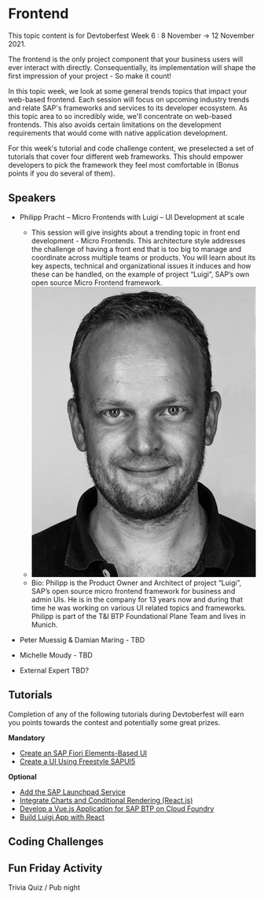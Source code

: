 # Frontend

This topic content is for Devtoberfest Week 6 : 8 November → 12 November 2021.

The frontend is the only project component that your business users will ever interact with directly. Consequentially, its implementation will shape the first impression of your project - So make it count!

In this topic week, we look at some general trends topics that impact your web-based frontend. Each session will focus on upcoming industry trends and relate SAP's frameworks and services to its developer ecosystem. As this topic area to so incredibly wide, we'll concentrate on web-based frontends. This also avoids certain limitations on the development requirements that would come with native application development. 

For this week's tutorial and code challenge content, we preselected a set of tutorials that cover four different web frameworks. This should empower developers to pick the framework they feel most comfortable in (Bonus points if you do several of them).

## Speakers

* Philipp Pracht – Micro Frontends with Luigi – UI Development at scale
  * This session will give insights about a trending topic in front end development - Micro Frontends. This architecture style addresses the challenge of having a front end that is too big to manage and coordinate across multiple teams or products. You will learn about its key aspects, technical and organizational issues it induces and how these can be handled, on the example of project “Luigi”, SAP’s own open source Micro Frontend framework.
  * ![Philipp Pracht](../../images/Philipp_Pracht.png)
  * Bio: Philipp is the Product Owner and Architect of project “Luigi”, SAP’s open source micro frontend framework for business and admin UIs. He is in the company for 13 years now and during that time he was working on various UI related topics and frameworks.
Philipp is part of the T&I BTP Foundational Plane Team and lives in Munich.

* Peter Muessig & Damian Maring - TBD
* Michelle Moudy - TBD
* External Expert TBD?

## Tutorials

Completion of any of the following tutorials during Devtoberfest will earn you points towards the contest and potentially some great prizes. 

**Mandatory**

* [Create an SAP Fiori Elements-Based UI](https://developers.sap.com/tutorials/btp-app-create-ui-fiori-elements.html)
* [Create a UI Using Freestyle SAPUI5](https://developers.sap.com/tutorials/btp-app-create-ui-freestyle-sapui5.html)

**Optional**

* [Add the SAP Launchpad Service](https://developers.sap.com/tutorials/btp-app-launchpad-service.html)
* [Integrate Charts and Conditional Rendering (React.js)](https://developers.sap.com/tutorials/ui5-webcomponents-react-charts.html)
* [Develop a Vue.js Application for SAP BTP on Cloud Foundry](https://developers.sap.com/tutorials/appstudio-vue-getting-started.html)
* [Build Luigi App with React](https://developers.sap.com/tutorials/luigi-app-react.html)

## Coding Challenges

## Fun Friday Activity

Trivia Quiz / Pub night
